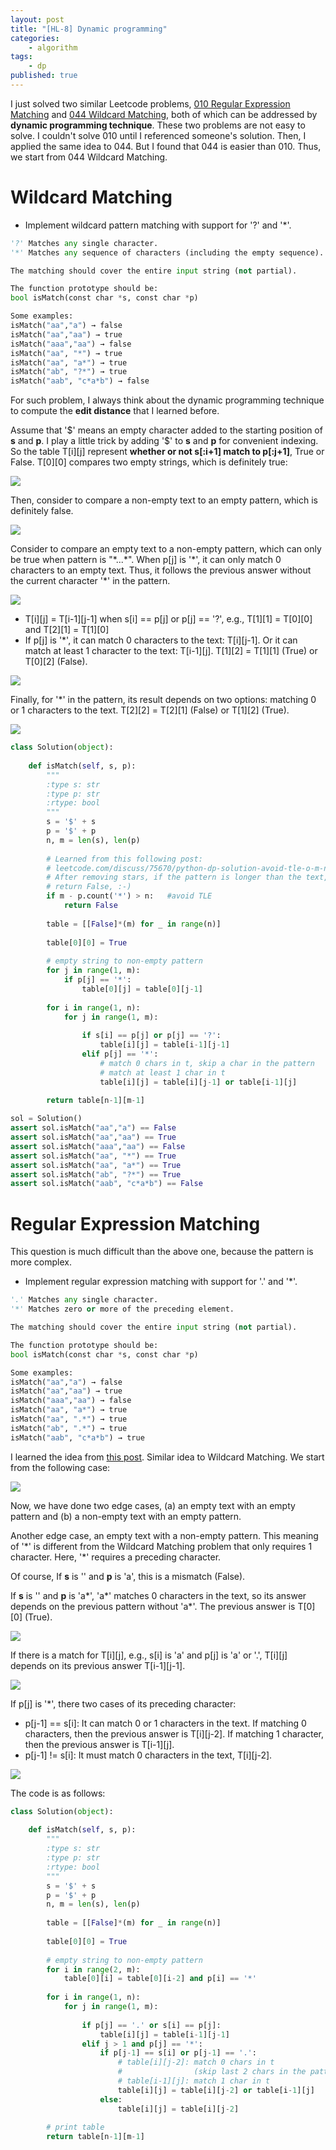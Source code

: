 ```yaml
---
layout: post
title: "[HL-8] Dynamic programming"
categories: 
    - algorithm
tags: 
    - dp
published: true
---
```


I just solved two similar Leetcode problems, 
[010 Regular Expression Matching](https://leetcode.com/problems/regular-expression-matching/) 
and 
[044 Wildcard Matching](https://leetcode.com/problems/wildcard-matching/), 
both of which can be addressed by **dynamic programming technique**. These two
problems are not easy to solve. I couldn't solve 010 until I referenced
someone's solution. Then, I applied the same idea to 044. But I found that 044
is easier than 010. Thus, we start from 044 Wildcard Matching. 



# Wildcard Matching

* Implement wildcard pattern matching with support for '?' and '\*'. 

~~~python
'?' Matches any single character.
'*' Matches any sequence of characters (including the empty sequence).

The matching should cover the entire input string (not partial).

The function prototype should be:
bool isMatch(const char *s, const char *p)

Some examples:
isMatch("aa","a") → false
isMatch("aa","aa") → true
isMatch("aaa","aa") → false
isMatch("aa", "*") → true
isMatch("aa", "a*") → true
isMatch("ab", "?*") → true
isMatch("aab", "c*a*b") → false
~~~

For such problem, I always think about the dynamic programming technique to
compute the **edit  distance** that I learned before. 

Assume that '\$' means an empty character added to the starting position of
**s** and **p**. I play a little trick by adding '\$' to **s** and **p** for
convenient indexing. So the table T[i][j] represent **whether or not s[:i+1]
match to p[:j+1]**, True or False. T[0][0] compares two empty strings, which is
definitely true: 

![](/assets/img/hl-8-dp-0.png)

Then, consider to compare a non-empty text to an empty pattern, which is 
definitely false. 

![](/assets/img/hl-8-dp-1.png)

Consider to compare an empty text to a non-empty pattern, which can only be true
when pattern is "\*...\*". When p[j] is '\*', it can only match 0 characters
to an empty text. Thus, it follows the previous answer without the current
character '\*' in the pattern. 

![](/assets/img/hl-8-dp-2.png)

* T[i][j] = T[i-1][j-1] when s[i] == p[j] or p[j] == '?', 
e.g., T[1][1] = T[0][0] and T[2][1] = T[1][0]
* If p[j] is '\*', it can match 0 characters to the text: T[i][j-1]. Or it can
match at least 1 character to the text: T[i-1][j]. T[1][2] = T[1][1] (True) or
T[0][2] (False). 

![](/assets/img/hl-8-dp-3.png)

Finally, for '\*' in the pattern, its result depends on two options: matching 
0 or 1 characters to the text. T[2][2] = T[2][1] (False) or T[1][2] (True). 

![](/assets/img/hl-8-dp-4.png)

~~~python
class Solution(object):
    
    def isMatch(self, s, p):
        """
        :type s: str
        :type p: str
        :rtype: bool
        """
        s = '$' + s
        p = '$' + p
        n, m = len(s), len(p)
        
        # Learned from this following post: 
        # leetcode.com/discuss/75670/python-dp-solution-avoid-tle-o-m-n-time-o-n-space
        # After removing stars, if the pattern is longer than the text, 
        # return False, :-)
        if m - p.count('*') > n:   #avoid TLE
            return False
        
        table = [[False]*(m) for _ in range(n)]
        
        table[0][0] = True
        
        # empty string to non-empty pattern
        for j in range(1, m):
            if p[j] == '*':
                table[0][j] = table[0][j-1]
        
        for i in range(1, n):
            for j in range(1, m):
                
                if s[i] == p[j] or p[j] == '?':
                    table[i][j] = table[i-1][j-1]
                elif p[j] == '*':
                    # match 0 chars in t, skip a char in the pattern
                    # match at least 1 char in t
                    table[i][j] = table[i][j-1] or table[i-1][j]
        
        return table[n-1][m-1]

sol = Solution()
assert sol.isMatch("aa","a") == False
assert sol.isMatch("aa","aa") == True
assert sol.isMatch("aaa","aa") == False
assert sol.isMatch("aa", "*") == True
assert sol.isMatch("aa", "a*") == True
assert sol.isMatch("ab", "?*") == True
assert sol.isMatch("aab", "c*a*b") == False
~~~

# Regular Expression Matching

This question is much difficult than the above one, because the pattern is 
more complex. 

* Implement regular expression matching with support for '.' and '\*'.

~~~python
'.' Matches any single character.
'*' Matches zero or more of the preceding element.

The matching should cover the entire input string (not partial).

The function prototype should be:
bool isMatch(const char *s, const char *p)

Some examples:
isMatch("aa","a") → false
isMatch("aa","aa") → true
isMatch("aaa","aa") → false
isMatch("aa", "a*") → true
isMatch("aa", ".*") → true
isMatch("ab", ".*") → true
isMatch("aab", "c*a*b") → true
~~~

I learned the idea from [this post](https://leetcode.com/discuss/95803/python-dp-solution-with-detailed-comments). 
Similar idea to Wildcard Matching. We start from the following case: 

![](/assets/img/hl-8-re-0.png)

Now, we have done two edge cases, (a) an empty text with an empty pattern and 
(b) a non-empty text with an empty pattern. 

Another edge case, an empty text with a non-empty pattern. This meaning of '\*'
is different from the Wildcard Matching problem that only requires 1 character. 
Here, '\*' requires a preceding character. 

Of course, If **s** is '' and **p** is 'a', this is a mismatch (False). 

If **s** is '' and **p** is 'a\*', 'a\*' matches 0 characters in the text, so
its answer depends on the previous pattern without 'a*'. The previous answer is
T[0][0] (True). 

![](/assets/img/hl-8-re-1.png)

If there is a match for T[i][j], e.g., s[i] is 'a' and p[j] is 'a' or '.', 
T[i][j] depends on its previous answer T[i-1][j-1]. 

![](/assets/img/hl-8-re-2.png)

If p[j] is '\*', there two cases of its preceding character: 

* p[j-1] == s[i]: It can match 0 or 1 characters in the text. If matching 0
characters, then the previous answer is T[i][j-2]. If matching 1 character, 
then the previous answer is T[i-1][j]. 
* p[j-1] != s[i]: It must match 0 characters in the text, T[i][j-2]. 

![](/assets/img/hl-8-re-3.png)

The code is as follows: 

~~~python
class Solution(object):
    
    def isMatch(self, s, p):
        """
        :type s: str
        :type p: str
        :rtype: bool
        """
        s = '$' + s
        p = '$' + p
        n, m = len(s), len(p)
        
        table = [[False]*(m) for _ in range(n)]
        
        table[0][0] = True
        
        # empty string to non-empty pattern
        for i in range(2, m):
            table[0][i] = table[0][i-2] and p[i] == '*'
        
        for i in range(1, n):
            for j in range(1, m):
                
                if p[j] == '.' or s[i] == p[j]:
                    table[i][j] = table[i-1][j-1]
                elif j > 1 and p[j] == '*':
                    if p[j-1] == s[i] or p[j-1] == '.':
                        # table[i][j-2]: match 0 chars in t 
                        #                (skip last 2 chars in the pattern)
                        # table[i-1][j]: match 1 char in t
                        table[i][j] = table[i][j-2] or table[i-1][j]
                    else:
                        table[i][j] = table[i][j-2]
        
        # print table
        return table[n-1][m-1]
~~~
